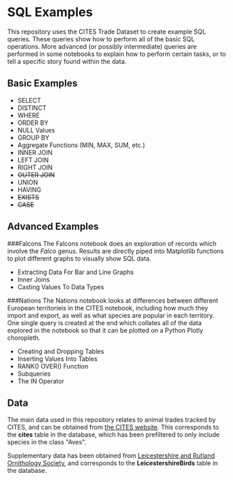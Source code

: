 # SQL Examples
This repository uses the CITES Trade Dataset to create example SQL queries. These queries show how to perform all of the basic SQL operations. More advanced (or possibly intermediate) queries are performed in some notebooks to explain how to perform certain tasks, or to tell a specific story found within the data.

## Basic Examples
 * SELECT
 * DISTINCT
 * WHERE
 * ORDER BY
 * NULL Values
 * GROUP BY
 * Aggregate Functions (MIN, MAX, SUM, etc.)
 * INNER JOIN
 * LEFT JOIN
 * RIGHT JOIN
 * ~~OUTER JOIN~~
 * UNION
 * HAVING
 * ~~EXISTS~~
 * ~~CASE~~

## Advanced Examples
###Falcons
The Falcons notebook does an exploration of records which involve the _Falco_ genus. Results are directly piped into Matplotlib functions to plot different graphs to visually show SQL data.
 * Extracting Data For Bar and Line Graphs
 * Inner Joins
 * Casting Values To Data Types

###Nations
The Nations notebook looks at differences between different European territorieis in the CITES notebook, including how much they import and export, as well as what species are popular in each territory. One single query is created at the end which collates all of the data explored in the notebook so that it can be plotted on a Python Plotly choropleth.
 * Creating and Dropping Tables
 * Inserting Values Into Tables
 * RANK() OVER() Function
 * Subqueries
 * The IN Operator


## Data
The main data used in this repository relates to animal trades tracked by CITES, and can be obtained from [the CITES website](https://trade.cites.org/en/cites_trade/#). This corresponds to the __cites__ table in the database, which has been prefiltered to only include species in the class "Aves".

Supplementary data has been obtained from [Leicestershire and Rutland Ornithology Society](https://lros.org.uk/), and corresponds to the __LeicestershireBirds__ table in the database.
 